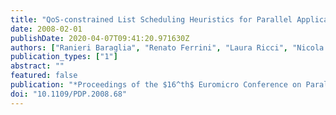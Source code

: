 ```yaml
---
title: "QoS-constrained List Scheduling Heuristics for Parallel Applications on Grids"
date: 2008-02-01
publishDate: 2020-04-07T09:41:20.971630Z
authors: ["Ranieri Baraglia", "Renato Ferrini", "Laura Ricci", "Nicola Tonellotto", "Ramin Yahyapour"]
publication_types: ["1"]
abstract: ""
featured: false
publication: "*Proceedings of the $16^th$ Euromicro Conference on Parallel, Distributed and Network-based Processing (PDP 2008)*"
doi: "10.1109/PDP.2008.68"
---
```


